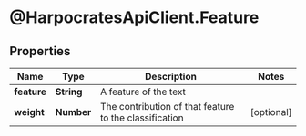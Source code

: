 # @HarpocratesApiClient.Feature

## Properties

Name | Type | Description | Notes
------------ | ------------- | ------------- | -------------
**feature** | **String** | A feature of the text | 
**weight** | **Number** | The contribution of that feature to the classification | [optional] 


